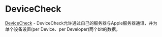 #  DeviceCheck

[DeviceCheck][1] - DeviceCheck允许通过自己的服务器与Apple服务器通讯，并为单个设备设置(per Device、per Developer)两个bit的数据。








[1]:   https://developer.apple.com/documentation/devicecheck "DeviceCheck"

